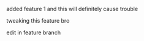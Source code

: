 added feature 1 and this will definitely cause trouble

tweaking this feature bro

edit in feature branch
